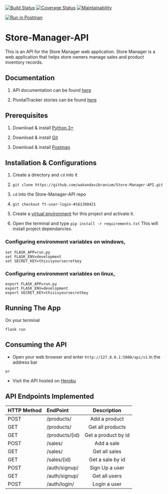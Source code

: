 [![Build Status](https://travis-ci.com/wakandavibranium/Store-Manager-API.svg?branch=bg-add-validation-%23161493835)](https://travis-ci.com/wakandavibranium/Store-Manager-API)   [![Coverage Status](https://coveralls.io/repos/github/wakandavibranium/Store-Manager-API/badge.svg?branch=bg-add-validation-%23161493835)](https://coveralls.io/github/wakandavibranium/Store-Manager-API?branch=bg-add-validation-%23161493835)   [![Maintainability](https://api.codeclimate.com/v1/badges/a99a88d28ad37a79dbf6/maintainability)](https://codeclimate.com/github/codeclimate/codeclimate/maintainability)

[![Run in Postman](https://run.pstmn.io/button.svg)](https://app.getpostman.com/run-collection/625f37020e835b5e8fad)

# Store-Manager-API
This is an API for the Store Manager web application. Store Manager is a web application that helps store owners manage sales and product inventory records.


## Documentation

1. API documentation can be found [here](https://store-manager-api-adc2.herokuapp.com/api/v1)

2. PivotalTracker stories can be found [here](https://www.pivotaltracker.com/n/projects/2202783)


## Prerequisites

1. Download & install [Python 3+](https://www.python.org/downloads/)

2. Download & install [Git](https://git-scm.com/downloads) 

3. Download & install [Postman](https://www.getpostman.com/apps)


## Installation & Configurations

1. Create a directory and `cd` into it

2. ```git clone https://github.com/wakandavibranium/Store-Manager-API.git```

3. `cd` into the Store-Manager-API repo

4. ```git checkout ft-user-login-#161360421```

5. Create a [virtual environment](https://virtualenv.pypa.io/en/stable/) for this project and activate it.

6. Open the terminal and type ```pip install -r requirements.txt``` 
   This will install project dependancies.

### Configuring environment variables on windows, 
```
set FLASK_APP=run.py
set FLASK_ENV=development
set SECRET_KEY=thisisyoursecretkey
```

### Configuring environment variables on linux, 
```
export FLASK_APP=run.py
export FLASK_ENV=development
export SECRET_KEY=thisisyoursecretkey
```

## Running The App
On your terminal

```flask run```

## Consuming the API

* Open your web browser and enter ```http://127.0.0.1:5000/api/v1``` in the address bar

```or```

* Visit the API hosted on [Heroku](https://store-manager-api-adc2.herokuapp.com/api/v1)


## API Endpoints Implemented

| HTTP Method   |  EndPoint             | Description                             |
| --------------|:----------------------|:---------------------------------------:|                                                                 
| POST          | /products/            | Add a product                           | 
| GET           | /products/            | Get all products                        | 
| GET           | /products/{id}        | Get a product by id                     |
| POST          | /sales/               | Add a sale                              |
| GET           | /sales/               | Get all sales                           |
| GET           | /sales/{id}           | Get a sale by id                        |
| POST          | /auth/signup/         | Sign Up a user                          |
| GET           | /auth/signup/         | Get all users                           |
| POST          | /auth/login/          | Login a user                            |